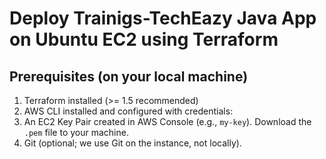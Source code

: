 # Deploy Trainigs-TechEazy Java App on Ubuntu EC2 using Terraform


## Prerequisites (on your local machine)
1. Terraform installed (>= 1.5 recommended)
2. AWS CLI installed and configured with credentials:
3. An EC2 Key Pair created in AWS Console (e.g., `my-key`). Download the `.pem` file to your machine.
4. Git (optional; we use Git on the instance, not locally).
